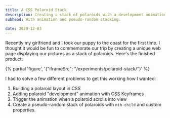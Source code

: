 ```yaml
---
title: A CSS Polaroid Stack
description: Creating a stack of polaroids with a development animation and pseudo-random stacking.
subhead: With animation and pseudo-random stacking.

date: 2020-12-03
---
```


Recently my girlfriend and I took our puppy to the coast for the first time. I thought it would be fun to commemorate our trip by creating a unique web page displaying our pictures as a stack of polaroids. Here's the finished product:

{% partial 'figure', '{"iframeSrc": "/experiments/polaroid-stack/"}' %}

I had to solve a few different problems to get this working how I wanted:

1. Building a polaroid layout in CSS
2. Adding polaroid "development" animation with CSS Keyframes
3. Trigger the animation when a polaroid scrolls into view
4. Create a pseudo-random stack of polaroids with `nth-child` and custom properties.
